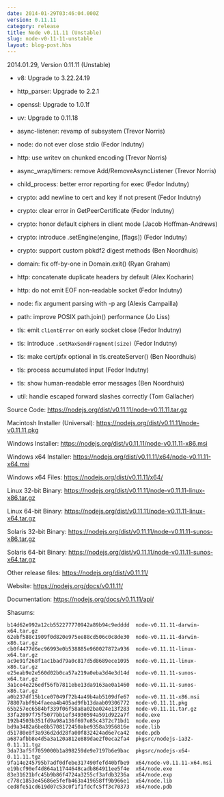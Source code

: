 ```yaml
---
date: 2014-01-29T03:46:04.000Z
version: 0.11.11
category: release
title: Node v0.11.11 (Unstable)
slug: node-v0-11-11-unstable
layout: blog-post.hbs
---
```


<!--lint disable prohibited-strings-->
<!--lint disable maximum-line-length-->
<!--lint disable no-literal-urls-->
<!--lint disable no-shortcut-reference-link-->

2014.01.29, Version 0.11.11 (Unstable)

- v8: Upgrade to 3.22.24.19

- http_parser: Upgrade to 2.2.1

- openssl: Upgrade to 1.0.1f

- uv: Upgrade to 0.11.18

- async-listener: revamp of subsystem (Trevor Norris)

- node: do not ever close stdio (Fedor Indutny)

- http: use writev on chunked encoding (Trevor Norris)

- async_wrap/timers: remove Add/RemoveAsyncListener (Trevor Norris)

- child_process: better error reporting for exec (Fedor Indutny)

- crypto: add newline to cert and key if not present (Fedor Indutny)

- crypto: clear error in GetPeerCertificate (Fedor Indutny)

- crypto: honor default ciphers in client mode (Jacob Hoffman-Andrews)

- crypto: introduce .setEngine(engine, [flags]) (Fedor Indutny)

- crypto: support custom pbkdf2 digest methods (Ben Noordhuis)

- domain: fix off-by-one in Domain.exit() (Ryan Graham)

- http: concatenate duplicate headers by default (Alex Kocharin)

- http: do not emit EOF non-readable socket (Fedor Indutny)

- node: fix argument parsing with -p arg (Alexis Campailla)

- path: improve POSIX path.join() performance (Jo Liss)

- tls: emit `clientError` on early socket close (Fedor Indutny)

- tls: introduce `.setMaxSendFragment(size)` (Fedor Indutny)

- tls: make cert/pfx optional in tls.createServer() (Ben Noordhuis)

- tls: process accumulated input (Fedor Indutny)

- tls: show human-readable error messages (Ben Noordhuis)

- util: handle escaped forward slashes correctly (Tom Gallacher)

Source Code: https://nodejs.org/dist/v0.11.11/node-v0.11.11.tar.gz

Macintosh Installer (Universal): https://nodejs.org/dist/v0.11.11/node-v0.11.11.pkg

Windows Installer: https://nodejs.org/dist/v0.11.11/node-v0.11.11-x86.msi

Windows x64 Installer: https://nodejs.org/dist/v0.11.11/x64/node-v0.11.11-x64.msi

Windows x64 Files: https://nodejs.org/dist/v0.11.11/x64/

Linux 32-bit Binary: https://nodejs.org/dist/v0.11.11/node-v0.11.11-linux-x86.tar.gz

Linux 64-bit Binary: https://nodejs.org/dist/v0.11.11/node-v0.11.11-linux-x64.tar.gz

Solaris 32-bit Binary: https://nodejs.org/dist/v0.11.11/node-v0.11.11-sunos-x86.tar.gz

Solaris 64-bit Binary: https://nodejs.org/dist/v0.11.11/node-v0.11.11-sunos-x64.tar.gz

Other release files: https://nodejs.org/dist/v0.11.11/

Website: https://nodejs.org/docs/v0.11.11/

Documentation: https://nodejs.org/docs/v0.11.11/api/

Shasums:

```
b14d62e992a12cb552277770942a89b94c9edddd  node-v0.11.11-darwin-x64.tar.gz
62ebf588c1909f0d820e975ee88cd506c0c8de30  node-v0.11.11-darwin-x86.tar.gz
cb0f4477d6ec96993e0b538885e960027872a936  node-v0.11.11-linux-x64.tar.gz
ac9e91f268f1ac1bad79a0c817d5d8689ece1095  node-v0.11.11-linux-x86.tar.gz
e25eab9e2e560d02b0ca57a219a0eba3d4e3d14d  node-v0.11.11-sunos-x64.tar.gz
3a1ce4e226edf56fb7811ebe13da9163ae0a1460  node-v0.11.11-sunos-x86.tar.gz
a0b237df15b1ce07049f72b4a49b4ab5109dfe67  node-v0.11.11-x86.msi
78807abf9b4faeea4b405ad9fb13daab09306772  node-v0.11.11.pkg
65b257ec6584bf339f06f58a8a02ba024e13f283  node-v0.11.11.tar.gz
33fa2097f75f5077bb1ef34930594a591d922a7f  node.exe
192b4503b351fd9a98a136f697e85c4372c71bd1  node.exp
bd9a3482a6be8b5708172450abe9358a3956816e  node.lib
d51780e8f3a936d2dd28fa00f832424ad6e7ca42  node.pdb
a687afbb8e4d5a3a120a812e889dae2f0eca2fa4  pkgsrc/nodejs-ia32-0.11.11.tgz
3da73af5f7059000b1a898259de9e7197b6e9bac  pkgsrc/nodejs-x64-0.11.11.tgz
9fa14e245795b7adf0dfebe317490fefd40bfbe9  x64/node-v0.11.11-x64.msi
e19bcf90ef4d864a11744648cadb864911ee5f4e  x64/node.exe
83e31621bfc45b9b86f4724a3255cf3afdb3236a  x64/node.exp
c778c1853e45686e5fefb463a419658ff9b966e1  x64/node.lib
ced8fe51cd619d07c53c0f1f1fdcfc5ff3c70373  x64/node.pdb
```
